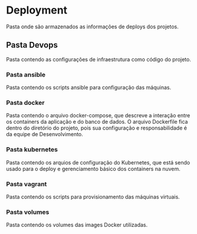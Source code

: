 # Deployment
Pasta onde são armazenados as informações de deploys dos projetos.
## Pasta Devops
Pasta contendo as configurações de infraestrutura como código do projeto.
### Pasta ansible
Pasta contendo os scripts ansible para configuração das máquinas.
### Pasta docker
Pasta contendo o arquivo docker-compose, que descreve a interação entre os containers da aplicação e do banco de dados. O arquivo Dockerfile fica dentro do diretório do projeto, pois sua configuração e responsabilidade é da equipe de Desenvolvimento.
### Pasta kubernetes
Pasta contendo os arquios de configuração do Kubernetes, que está sendo usado para o deploy e gerenciamento básico dos containers na nuvem.
### Pasta vagrant
Pasta contendo os scripts para provisionamento das máquinas virtuais.
### Pasta volumes
Pasta contendo os volumes das images Docker utilizadas.